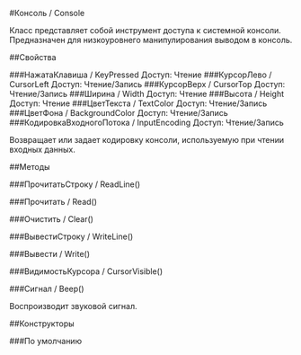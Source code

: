 
#Консоль / Console

    
    
Класс представляет собой инструмент доступа к системной консоли.
Предназначен для низкоуровнего манипулирования выводом в консоль.


  
  
##Свойства
    
###НажатаКлавиша / KeyPressed
Доступ: Чтение
###КурсорЛево / CursorLeft
Доступ: Чтение/Запись
###КурсорВерх / CursorTop
Доступ: Чтение/Запись
###Ширина / Width
Доступ: Чтение
###Высота / Height
Доступ: Чтение
###ЦветТекста / TextColor
Доступ: Чтение/Запись
###ЦветФона / BackgroundColor
Доступ: Чтение/Запись
###КодировкаВходногоПотока / InputEncoding
Доступ: Чтение/Запись
    
    
Возвращает или задает кодировку консоли, используемую при чтении входных данных.


  
  
##Методы
    
###ПрочитатьСтроку / ReadLine()
    
###Прочитать / Read()
    
###Очистить / Clear()
    
###ВывестиСтроку / WriteLine()
    
###Вывести / Write()
    
###ВидимостьКурсора / CursorVisible()
    
###Сигнал / Beep()
    
    
    
Воспроизводит звуковой сигнал.


  
  
##Конструкторы

  
###По умолчанию